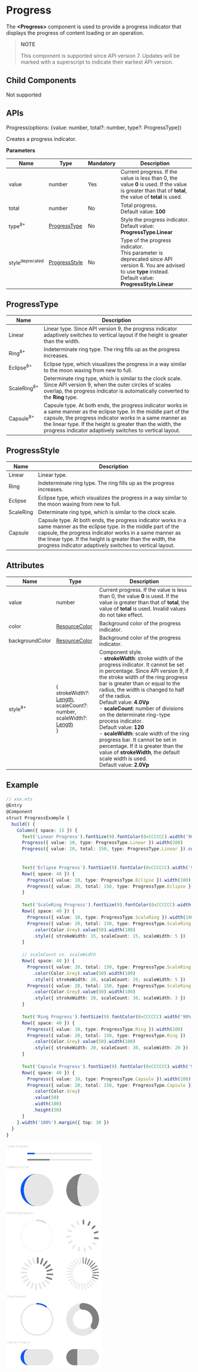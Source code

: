 # Progress

The **\<Progress>** component is used to provide a progress indicator that displays the progress of content loading or an operation.

>  **NOTE**
>
>  This component is supported since API version 7. Updates will be marked with a superscript to indicate their earliest API version.


## Child Components

Not supported


## APIs

Progress(options: {value: number, total?: number, type?: ProgressType})

Creates a progress indicator.

**Parameters**

| Name| Type| Mandatory| Description|
| -------- | -------- | -------- | -------- |
| value | number | Yes| Current progress. If the value is less than 0, the value **0** is used. If the value is greater than that of **total**, the value of **total** is used.|
| total | number | No| Total progress.<br>Default value: **100**|
| type<sup>8+</sup> | [ProgressType](#progresstype) | No| Style the progress indicator.<br>Default value: **ProgressType.Linear**|
| style<sup>deprecated</sup> | [ProgressStyle](#progressstyle) | No| Type of the progress indicator.<br>This parameter is deprecated since API version 8. You are advised to use **type** instead.<br>Default value: **ProgressStyle.Linear**|

## ProgressType

| Name| Description|
| -------- | -------- |
| Linear | Linear type. Since API version 9, the progress indicator adaptively switches to vertical layout if the height is greater than the width.|
| Ring<sup>8+</sup> | Indeterminate ring type. The ring fills up as the progress increases.|
| Eclipse<sup>8+</sup> | Eclipse type, which visualizes the progress in a way similar to the moon waxing from new to full.|
| ScaleRing<sup>8+</sup> | Determinate ring type, which is similar to the clock scale. Since API version 9, when the outer circles of scales overlap, the progress indicator is automatically converted to the **Ring** type.|
| Capsule<sup>8+</sup> | Capsule type. At both ends, the progress indicator works in a same manner as the eclipse type. In the middle part of the capsule, the progress indicator works in a same manner as the linear type. If the height is greater than the width, the progress indicator adaptively switches to vertical layout.|

##  ProgressStyle

| Name     | Description                                                        |
| --------- | ------------------------------------------------------------ |
| Linear    | Linear type.|
| Ring      | Indeterminate ring type. The ring fills up as the progress increases.|
| Eclipse   | Eclipse type, which visualizes the progress in a way similar to the moon waxing from new to full.|
| ScaleRing | Determinate ring type, which is similar to the clock scale.|
| Capsule   | Capsule type. At both ends, the progress indicator works in a same manner as the eclipse type. In the middle part of the capsule, the progress indicator works in a same manner as the linear type. If the height is greater than the width, the progress indicator adaptively switches to vertical layout.|

## Attributes

| Name| Type| Description|
| -------- | -------- | -------- |
| value | number | Current progress. If the value is less than 0, the value **0** is used. If the value is greater than that of **total**, the value of **total** is used. Invalid values do not take effect.|
| color | [ResourceColor](ts-types.md#resourcecolor) | Background color of the progress indicator.|
| backgroundColor | [ResourceColor](ts-types.md#resourcecolor) | Background color of the progress indicator.|
| style<sup>8+</sup> | {<br>strokeWidth?: [Length](ts-types.md#length),<br>scaleCount?: number,<br>scaleWidth?: [Length](ts-types.md#length)<br>} | Component style.<br>- **strokeWidth**: stroke width of the progress indicator. It cannot be set in percentage. Since API version 9, if the stroke width of the ring progress bar is greater than or equal to the radius, the width is changed to half of the radius.<br>Default value: **4.0Vp**<br>- **scaleCount**: number of divisions on the determinate ring-type process indicator.<br>Default value: **120**<br>- **scaleWidth**: scale width of the ring progress bar. It cannot be set in percentage. If it is greater than the value of **strokeWidth**, the default scale width is used.<br>Default value: **2.0Vp**|


## Example

```ts
// xxx.ets
@Entry
@Component
struct ProgressExample {
  build() {
    Column({ space: 15 }) {
      Text('Linear Progress').fontSize(9).fontColor(0xCCCCCC).width('90%')
      Progress({ value: 10, type: ProgressType.Linear }).width(200)
      Progress({ value: 20, total: 150, type: ProgressType.Linear }).color(Color.Grey).value(50).width(200)


      Text('Eclipse Progress').fontSize(9).fontColor(0xCCCCCC).width('90%')
      Row({ space: 40 }) {
        Progress({ value: 10, type: ProgressType.Eclipse }).width(100)
        Progress({ value: 20, total: 150, type: ProgressType.Eclipse }).color(Color.Grey).value(50).width(100)
      }

      Text('ScaleRing Progress').fontSize(9).fontColor(0xCCCCCC).width('90%')
      Row({ space: 40 }) {
        Progress({ value: 10, type: ProgressType.ScaleRing }).width(100)
        Progress({ value: 20, total: 150, type: ProgressType.ScaleRing })
          .color(Color.Grey).value(50).width(100)
          .style({ strokeWidth: 15, scaleCount: 15, scaleWidth: 5 })
      }

      // scaleCount vs. scaleWidth
      Row({ space: 40 }) {
        Progress({ value: 20, total: 150, type: ProgressType.ScaleRing })
          .color(Color.Grey).value(50).width(100)
          .style({ strokeWidth: 20, scaleCount: 20, scaleWidth: 5 })
        Progress({ value: 20, total: 150, type: ProgressType.ScaleRing })
          .color(Color.Grey).value(50).width(100)
          .style({ strokeWidth: 20, scaleCount: 30, scaleWidth: 3 })
      }

      Text('Ring Progress').fontSize(9).fontColor(0xCCCCCC).width('90%')
      Row({ space: 40 }) {
        Progress({ value: 10, type: ProgressType.Ring }).width(100)
        Progress({ value: 20, total: 150, type: ProgressType.Ring })
          .color(Color.Grey).value(50).width(100)
          .style({ strokeWidth: 20, scaleCount: 30, scaleWidth: 20 })
      }

      Text('Capsule Progress').fontSize(9).fontColor(0xCCCCCC).width('90%')
      Row({ space: 40 }) {
        Progress({ value: 10, type: ProgressType.Capsule }).width(100).height(50)
        Progress({ value: 20, total: 150, type: ProgressType.Capsule })
          .color(Color.Grey)
          .value(50)
          .width(100)
          .height(50)
      }
    }.width('100%').margin({ top: 30 })
  }
}
```

![progress](figures/progress.png)
